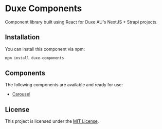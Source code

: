 # Duxe Components

Component library built using React for Duxe AU's NextJS + Strapi projects.

## Installation

You can install this component via npm:

```bash
npm install duxe-components
```

## Components
The following components are available and ready for use:
- [Carousel](/src/components/Carousel/README.md)

## License

This project is licensed under the [MIT License](LICENSE).
